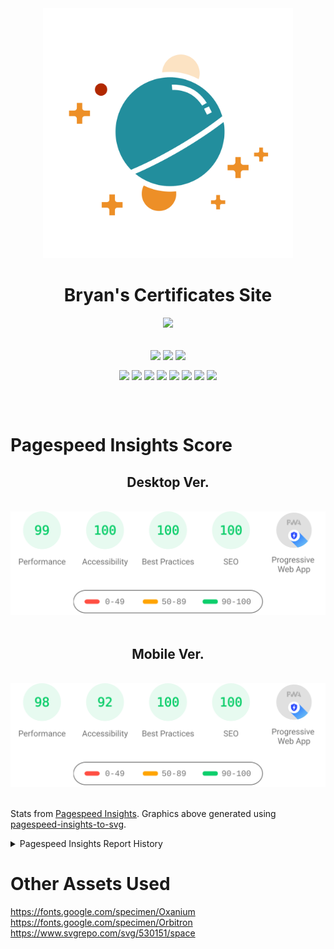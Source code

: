 <div align="center">
    <img src="./public/space-svgrepo-com.svg" width="400px" />
    <h1>Bryan's Certificates Site</h1>
    <img src="https://skillicons.dev/icons?i=html,css,js,vite,react,tailwind,vercel,vscode,svg&theme=dark" />
    <br />
    <br />
    <p>
        <img align="center" src="https://img.shields.io/badge/Build-Passing-54B848?style=flat&logo=checkmarx&logoColor=white" />
        <img align="center" src="https://img.shields.io/badge/Coded/Designed_By-Bryan_Li-003648?style=flat&logo=codementor&logoColor=white" />
        <img align="center" src="https://img.shields.io/badge/Project_Status-Complete-green?style=flat&logo=githubsponsors&logoColor=white" />
    </p>
    <p>
        <img align="center" src="https://img.shields.io/badge/Vite-v4.5.3-646CFF?style=flat&logo=vite&logoColor=white" />
        <img align="center" src="https://img.shields.io/badge/PostCSS-v8.4.35-DD3A0A?style=flat&logo=postcss&logoColor=white" />
        <img align="center" src="https://img.shields.io/badge/React-v18.2.0-blue?style=flat&logo=react&logoColor=white" />
        <img align="center" src="https://img.shields.io/badge/Tailwind_CSS-v3.4.1-06B6D4?style=flat&logo=tailwindcss&logoColor=white" />
        <img align="center" src="https://img.shields.io/badge/Redux-v9.1.0-764ABC?style=flat&logo=redux&logoColor=white" />
        <img align="center" src="https://img.shields.io/badge/Wouter-v3.0.0-black?style=flat" />
        <img align="center" src="https://img.shields.io/badge/ESLint-v8.56.0-4B32C3?style=flat&logo=eslint&logoColor=white" />
        <img align="center" src="https://img.shields.io/badge/Autoprefixer-v10.4.17-DD3735?style=flat&logo=autoprefixer&logoColor=white" />
    </p>
</div>
<br />
<br />

# Pagespeed Insights Score
<div align="center">
    <h2>Desktop Ver.</h2>
    <br />
    <img src="./src/assets/readme-only/pagespeed-insights-desktop.svg" />
    <br />
    <br />
    <h2>Mobile Ver.</h2>
    <br />
    <img src="./src/assets/readme-only/pagespeed-insights-mobile.svg" />
</div>
<br />
<p>
Stats from <a href="https://pagespeed.web.dev/">Pagespeed Insights</a>. Graphics above generated using <a href="https://github.com/Correia-jpv/pagespeed-insights-to-svg">pagespeed-insights-to-svg</a>.
</p>
<details>
    <summary>Pagespeed Insights Report History</summary>

| Date | Report Link | Desktop Score | Mobile Score |
| :--------: | :----: | :------: | :------: |
| Feb 26, 2024 12:44:11 AM EST | <a href="https://pagespeed.web.dev/analysis/https-bryan-certificates-site-vercel-app/ftd6mcwpv4?form_factor=desktop">Link</a> | P-98, A-87, BP-100, S-80 | P-96, A-87, BP-100, S-83 |
| Feb 29, 2024 10:08:23 PM EST | <a href="https://pagespeed.web.dev/analysis/https-bryan-certificates-site-vercel-app/tnsbzr1clu?form_factor=desktop">Link</a> | P-96, A-100, BP-100, S-91 | P-71, A-92, BP-100, S-92 |
| Feb 29, 2024 10:45:34 PM EST | <a href="https://pagespeed.web.dev/analysis/https-bryan-certificates-site-vercel-app/rpmecky7h8?form_factor=desktop">Link</a> | P-97, A-100, BP-100, S-100 | P-96, A-92, BP-100, S-100 |
</details>

# Other Assets Used
https://fonts.google.com/specimen/Oxanium
https://fonts.google.com/specimen/Orbitron
https://www.svgrepo.com/svg/530151/space
